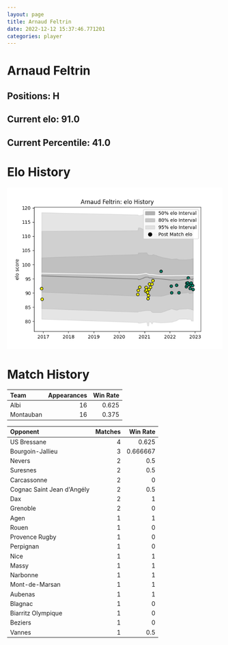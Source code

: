 ```yaml
---  
layout: page  
title: Arnaud Feltrin  
date: 2022-12-12 15:37:46.771201  
categories: player  
---
```

# Arnaud Feltrin

## Positions: H

## Current elo: 91.0

## Current Percentile: 41.0

# Elo History


![elo history](history_ArnaudFeltrin.png)
# Match History


| Team      |   Appearances |   Win Rate |
|:----------|--------------:|-----------:|
| Albi      |            16 |      0.625 |
| Montauban |            16 |      0.375 |

| Opponent                   |   Matches |   Win Rate |
|:---------------------------|----------:|-----------:|
| US Bressane                |         4 |   0.625    |
| Bourgoin-Jallieu           |         3 |   0.666667 |
| Nevers                     |         2 |   0.5      |
| Suresnes                   |         2 |   0.5      |
| Carcassonne                |         2 |   0        |
| Cognac Saint Jean d'Angély |         2 |   0.5      |
| Dax                        |         2 |   1        |
| Grenoble                   |         2 |   0        |
| Agen                       |         1 |   1        |
| Rouen                      |         1 |   0        |
| Provence Rugby             |         1 |   0        |
| Perpignan                  |         1 |   0        |
| Nice                       |         1 |   1        |
| Massy                      |         1 |   1        |
| Narbonne                   |         1 |   1        |
| Mont-de-Marsan             |         1 |   1        |
| Aubenas                    |         1 |   1        |
| Blagnac                    |         1 |   0        |
| Biarritz Olympique         |         1 |   0        |
| Beziers                    |         1 |   0        |
| Vannes                     |         1 |   0.5      |
